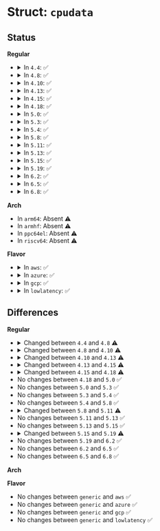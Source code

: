 # Struct: <code>cpudata</code>

## Status
<b>Regular</b>
<ul>
<li>
<details>
<summary>In <code>4.4</code>: ✅</summary>

```c
struct cpudata {
    int cpu;
    struct timer_list timer;
    struct pstate_data pstate;
    struct vid_data vid;
    struct _pid pid;
    ktime_t last_sample_time;
    u64 prev_aperf;
    u64 prev_mperf;
    u64 prev_tsc;
    struct sample sample;
};
```
</details>
</li>
<li>
<details>
<summary>In <code>4.8</code>: ✅</summary>

```c
struct cpudata {
    int cpu;
    struct update_util_data update_util;
    bool update_util_set;
    struct pstate_data pstate;
    struct vid_data vid;
    struct _pid pid;
    u64 last_sample_time;
    u64 prev_aperf;
    u64 prev_mperf;
    u64 prev_tsc;
    u64 prev_cummulative_iowait;
    struct sample sample;
    struct acpi_processor_performance acpi_perf_data;
    bool valid_pss_table;
};
```
</details>
</li>
<li>
<details>
<summary>In <code>4.10</code>: ✅</summary>

```c
struct cpudata {
    int cpu;
    unsigned int policy;
    struct update_util_data update_util;
    bool update_util_set;
    struct pstate_data pstate;
    struct vid_data vid;
    struct _pid pid;
    u64 last_update;
    u64 last_sample_time;
    u64 prev_aperf;
    u64 prev_mperf;
    u64 prev_tsc;
    u64 prev_cummulative_iowait;
    struct sample sample;
    struct perf_limits *perf_limits;
    struct acpi_processor_performance acpi_perf_data;
    bool valid_pss_table;
    unsigned int iowait_boost;
    s16 epp_powersave;
    s16 epp_policy;
    s16 epp_default;
    s16 epp_saved;
};
```
</details>
</li>
<li>
<details>
<summary>In <code>4.13</code>: ✅</summary>

```c
struct cpudata {
    int cpu;
    unsigned int policy;
    struct update_util_data update_util;
    bool update_util_set;
    struct pstate_data pstate;
    struct vid_data vid;
    struct _pid pid;
    u64 last_update;
    u64 last_sample_time;
    u64 aperf_mperf_shift;
    u64 prev_aperf;
    u64 prev_mperf;
    u64 prev_tsc;
    u64 prev_cummulative_iowait;
    struct sample sample;
    int32_t min_perf_ratio;
    int32_t max_perf_ratio;
    struct acpi_processor_performance acpi_perf_data;
    bool valid_pss_table;
    unsigned int iowait_boost;
    s16 epp_powersave;
    s16 epp_policy;
    s16 epp_default;
    s16 epp_saved;
};
```
</details>
</li>
<li>
<details>
<summary>In <code>4.15</code>: ✅</summary>

```c
struct cpudata {
    int cpu;
    unsigned int policy;
    struct update_util_data update_util;
    bool update_util_set;
    struct pstate_data pstate;
    struct vid_data vid;
    u64 last_update;
    u64 last_sample_time;
    u64 aperf_mperf_shift;
    u64 prev_aperf;
    u64 prev_mperf;
    u64 prev_tsc;
    u64 prev_cummulative_iowait;
    struct sample sample;
    int32_t min_perf_ratio;
    int32_t max_perf_ratio;
    struct acpi_processor_performance acpi_perf_data;
    bool valid_pss_table;
    unsigned int iowait_boost;
    s16 epp_powersave;
    s16 epp_policy;
    s16 epp_default;
    s16 epp_saved;
};
```
</details>
</li>
<li>
<details>
<summary>In <code>4.18</code>: ✅</summary>

```c
struct cpudata {
    int cpu;
    unsigned int policy;
    struct update_util_data update_util;
    bool update_util_set;
    struct pstate_data pstate;
    struct vid_data vid;
    u64 last_update;
    u64 last_sample_time;
    u64 aperf_mperf_shift;
    u64 prev_aperf;
    u64 prev_mperf;
    u64 prev_tsc;
    u64 prev_cummulative_iowait;
    struct sample sample;
    int32_t min_perf_ratio;
    int32_t max_perf_ratio;
    struct acpi_processor_performance acpi_perf_data;
    bool valid_pss_table;
    unsigned int iowait_boost;
    s16 epp_powersave;
    s16 epp_policy;
    s16 epp_default;
    s16 epp_saved;
    u64 hwp_req_cached;
    u64 hwp_cap_cached;
    u64 last_io_update;
    unsigned int sched_flags;
    u32 hwp_boost_min;
};
```
</details>
</li>
<li>
<details>
<summary>In <code>5.0</code>: ✅</summary>

```c
struct cpudata {
    int cpu;
    unsigned int policy;
    struct update_util_data update_util;
    bool update_util_set;
    struct pstate_data pstate;
    struct vid_data vid;
    u64 last_update;
    u64 last_sample_time;
    u64 aperf_mperf_shift;
    u64 prev_aperf;
    u64 prev_mperf;
    u64 prev_tsc;
    u64 prev_cummulative_iowait;
    struct sample sample;
    int32_t min_perf_ratio;
    int32_t max_perf_ratio;
    struct acpi_processor_performance acpi_perf_data;
    bool valid_pss_table;
    unsigned int iowait_boost;
    s16 epp_powersave;
    s16 epp_policy;
    s16 epp_default;
    s16 epp_saved;
    u64 hwp_req_cached;
    u64 hwp_cap_cached;
    u64 last_io_update;
    unsigned int sched_flags;
    u32 hwp_boost_min;
};
```
</details>
</li>
<li>
<details>
<summary>In <code>5.3</code>: ✅</summary>

```c
struct cpudata {
    int cpu;
    unsigned int policy;
    struct update_util_data update_util;
    bool update_util_set;
    struct pstate_data pstate;
    struct vid_data vid;
    u64 last_update;
    u64 last_sample_time;
    u64 aperf_mperf_shift;
    u64 prev_aperf;
    u64 prev_mperf;
    u64 prev_tsc;
    u64 prev_cummulative_iowait;
    struct sample sample;
    int32_t min_perf_ratio;
    int32_t max_perf_ratio;
    struct acpi_processor_performance acpi_perf_data;
    bool valid_pss_table;
    unsigned int iowait_boost;
    s16 epp_powersave;
    s16 epp_policy;
    s16 epp_default;
    s16 epp_saved;
    u64 hwp_req_cached;
    u64 hwp_cap_cached;
    u64 last_io_update;
    unsigned int sched_flags;
    u32 hwp_boost_min;
};
```
</details>
</li>
<li>
<details>
<summary>In <code>5.4</code>: ✅</summary>

```c
struct cpudata {
    int cpu;
    unsigned int policy;
    struct update_util_data update_util;
    bool update_util_set;
    struct pstate_data pstate;
    struct vid_data vid;
    u64 last_update;
    u64 last_sample_time;
    u64 aperf_mperf_shift;
    u64 prev_aperf;
    u64 prev_mperf;
    u64 prev_tsc;
    u64 prev_cummulative_iowait;
    struct sample sample;
    int32_t min_perf_ratio;
    int32_t max_perf_ratio;
    struct acpi_processor_performance acpi_perf_data;
    bool valid_pss_table;
    unsigned int iowait_boost;
    s16 epp_powersave;
    s16 epp_policy;
    s16 epp_default;
    s16 epp_saved;
    u64 hwp_req_cached;
    u64 hwp_cap_cached;
    u64 last_io_update;
    unsigned int sched_flags;
    u32 hwp_boost_min;
};
```
</details>
</li>
<li>
<details>
<summary>In <code>5.8</code>: ✅</summary>

```c
struct cpudata {
    int cpu;
    unsigned int policy;
    struct update_util_data update_util;
    bool update_util_set;
    struct pstate_data pstate;
    struct vid_data vid;
    u64 last_update;
    u64 last_sample_time;
    u64 aperf_mperf_shift;
    u64 prev_aperf;
    u64 prev_mperf;
    u64 prev_tsc;
    u64 prev_cummulative_iowait;
    struct sample sample;
    int32_t min_perf_ratio;
    int32_t max_perf_ratio;
    struct acpi_processor_performance acpi_perf_data;
    bool valid_pss_table;
    unsigned int iowait_boost;
    s16 epp_powersave;
    s16 epp_policy;
    s16 epp_default;
    s16 epp_saved;
    u64 hwp_req_cached;
    u64 hwp_cap_cached;
    u64 last_io_update;
    unsigned int sched_flags;
    u32 hwp_boost_min;
};
```
</details>
</li>
<li>
<details>
<summary>In <code>5.11</code>: ✅</summary>

```c
struct cpudata {
    int cpu;
    unsigned int policy;
    struct update_util_data update_util;
    bool update_util_set;
    struct pstate_data pstate;
    struct vid_data vid;
    u64 last_update;
    u64 last_sample_time;
    u64 aperf_mperf_shift;
    u64 prev_aperf;
    u64 prev_mperf;
    u64 prev_tsc;
    u64 prev_cummulative_iowait;
    struct sample sample;
    int32_t min_perf_ratio;
    int32_t max_perf_ratio;
    struct acpi_processor_performance acpi_perf_data;
    bool valid_pss_table;
    unsigned int iowait_boost;
    s16 epp_powersave;
    s16 epp_policy;
    s16 epp_default;
    s16 epp_cached;
    u64 hwp_req_cached;
    u64 hwp_cap_cached;
    u64 last_io_update;
    unsigned int sched_flags;
    u32 hwp_boost_min;
    bool suspended;
};
```
</details>
</li>
<li>
<details>
<summary>In <code>5.13</code>: ✅</summary>

```c
struct cpudata {
    int cpu;
    unsigned int policy;
    struct update_util_data update_util;
    bool update_util_set;
    struct pstate_data pstate;
    struct vid_data vid;
    u64 last_update;
    u64 last_sample_time;
    u64 aperf_mperf_shift;
    u64 prev_aperf;
    u64 prev_mperf;
    u64 prev_tsc;
    u64 prev_cummulative_iowait;
    struct sample sample;
    int32_t min_perf_ratio;
    int32_t max_perf_ratio;
    struct acpi_processor_performance acpi_perf_data;
    bool valid_pss_table;
    unsigned int iowait_boost;
    s16 epp_powersave;
    s16 epp_policy;
    s16 epp_default;
    s16 epp_cached;
    u64 hwp_req_cached;
    u64 hwp_cap_cached;
    u64 last_io_update;
    unsigned int sched_flags;
    u32 hwp_boost_min;
    bool suspended;
};
```
</details>
</li>
<li>
<details>
<summary>In <code>5.15</code>: ✅</summary>

```c
struct cpudata {
    int cpu;
    unsigned int policy;
    struct update_util_data update_util;
    bool update_util_set;
    struct pstate_data pstate;
    struct vid_data vid;
    u64 last_update;
    u64 last_sample_time;
    u64 aperf_mperf_shift;
    u64 prev_aperf;
    u64 prev_mperf;
    u64 prev_tsc;
    u64 prev_cummulative_iowait;
    struct sample sample;
    int32_t min_perf_ratio;
    int32_t max_perf_ratio;
    struct acpi_processor_performance acpi_perf_data;
    bool valid_pss_table;
    unsigned int iowait_boost;
    s16 epp_powersave;
    s16 epp_policy;
    s16 epp_default;
    s16 epp_cached;
    u64 hwp_req_cached;
    u64 hwp_cap_cached;
    u64 last_io_update;
    unsigned int sched_flags;
    u32 hwp_boost_min;
    bool suspended;
};
```
</details>
</li>
<li>
<details>
<summary>In <code>5.19</code>: ✅</summary>

```c
struct cpudata {
    int cpu;
    unsigned int policy;
    struct update_util_data update_util;
    bool update_util_set;
    struct pstate_data pstate;
    struct vid_data vid;
    u64 last_update;
    u64 last_sample_time;
    u64 aperf_mperf_shift;
    u64 prev_aperf;
    u64 prev_mperf;
    u64 prev_tsc;
    u64 prev_cummulative_iowait;
    struct sample sample;
    int32_t min_perf_ratio;
    int32_t max_perf_ratio;
    struct acpi_processor_performance acpi_perf_data;
    bool valid_pss_table;
    unsigned int iowait_boost;
    s16 epp_powersave;
    s16 epp_policy;
    s16 epp_default;
    s16 epp_cached;
    u64 hwp_req_cached;
    u64 hwp_cap_cached;
    u64 last_io_update;
    unsigned int sched_flags;
    u32 hwp_boost_min;
    bool suspended;
    struct delayed_work hwp_notify_work;
};
```
</details>
</li>
<li>
<details>
<summary>In <code>6.2</code>: ✅</summary>

```c
struct cpudata {
    int cpu;
    unsigned int policy;
    struct update_util_data update_util;
    bool update_util_set;
    struct pstate_data pstate;
    struct vid_data vid;
    u64 last_update;
    u64 last_sample_time;
    u64 aperf_mperf_shift;
    u64 prev_aperf;
    u64 prev_mperf;
    u64 prev_tsc;
    u64 prev_cummulative_iowait;
    struct sample sample;
    int32_t min_perf_ratio;
    int32_t max_perf_ratio;
    struct acpi_processor_performance acpi_perf_data;
    bool valid_pss_table;
    unsigned int iowait_boost;
    s16 epp_powersave;
    s16 epp_policy;
    s16 epp_default;
    s16 epp_cached;
    u64 hwp_req_cached;
    u64 hwp_cap_cached;
    u64 last_io_update;
    unsigned int sched_flags;
    u32 hwp_boost_min;
    bool suspended;
    struct delayed_work hwp_notify_work;
};
```
</details>
</li>
<li>
<details>
<summary>In <code>6.5</code>: ✅</summary>

```c
struct cpudata {
    int cpu;
    unsigned int policy;
    struct update_util_data update_util;
    bool update_util_set;
    struct pstate_data pstate;
    struct vid_data vid;
    u64 last_update;
    u64 last_sample_time;
    u64 aperf_mperf_shift;
    u64 prev_aperf;
    u64 prev_mperf;
    u64 prev_tsc;
    u64 prev_cummulative_iowait;
    struct sample sample;
    int32_t min_perf_ratio;
    int32_t max_perf_ratio;
    struct acpi_processor_performance acpi_perf_data;
    bool valid_pss_table;
    unsigned int iowait_boost;
    s16 epp_powersave;
    s16 epp_policy;
    s16 epp_default;
    s16 epp_cached;
    u64 hwp_req_cached;
    u64 hwp_cap_cached;
    u64 last_io_update;
    unsigned int sched_flags;
    u32 hwp_boost_min;
    bool suspended;
    struct delayed_work hwp_notify_work;
};
```
</details>
</li>
<li>
<details>
<summary>In <code>6.8</code>: ✅</summary>

```c
struct cpudata {
    int cpu;
    unsigned int policy;
    struct update_util_data update_util;
    bool update_util_set;
    struct pstate_data pstate;
    struct vid_data vid;
    u64 last_update;
    u64 last_sample_time;
    u64 aperf_mperf_shift;
    u64 prev_aperf;
    u64 prev_mperf;
    u64 prev_tsc;
    u64 prev_cummulative_iowait;
    struct sample sample;
    int32_t min_perf_ratio;
    int32_t max_perf_ratio;
    struct acpi_processor_performance acpi_perf_data;
    bool valid_pss_table;
    unsigned int iowait_boost;
    s16 epp_powersave;
    s16 epp_policy;
    s16 epp_default;
    s16 epp_cached;
    u64 hwp_req_cached;
    u64 hwp_cap_cached;
    u64 last_io_update;
    unsigned int sched_flags;
    u32 hwp_boost_min;
    bool suspended;
    struct delayed_work hwp_notify_work;
};
```
</details>
</li>
</ul>
<b>Arch</b>
<ul>
<li>
In <code>arm64</code>: Absent ⚠️
</li>
<li>
In <code>armhf</code>: Absent ⚠️
</li>
<li>
In <code>ppc64el</code>: Absent ⚠️
</li>
<li>
In <code>riscv64</code>: Absent ⚠️
</li>
</ul>
<b>Flavor</b>
<ul>
<li>
<details>
<summary>In <code>aws</code>: ✅</summary>

```c
struct cpudata {
    int cpu;
    unsigned int policy;
    struct update_util_data update_util;
    bool update_util_set;
    struct pstate_data pstate;
    struct vid_data vid;
    u64 last_update;
    u64 last_sample_time;
    u64 aperf_mperf_shift;
    u64 prev_aperf;
    u64 prev_mperf;
    u64 prev_tsc;
    u64 prev_cummulative_iowait;
    struct sample sample;
    int32_t min_perf_ratio;
    int32_t max_perf_ratio;
    struct acpi_processor_performance acpi_perf_data;
    bool valid_pss_table;
    unsigned int iowait_boost;
    s16 epp_powersave;
    s16 epp_policy;
    s16 epp_default;
    s16 epp_saved;
    u64 hwp_req_cached;
    u64 hwp_cap_cached;
    u64 last_io_update;
    unsigned int sched_flags;
    u32 hwp_boost_min;
};
```
</details>
</li>
<li>
<details>
<summary>In <code>azure</code>: ✅</summary>

```c
struct cpudata {
    int cpu;
    unsigned int policy;
    struct update_util_data update_util;
    bool update_util_set;
    struct pstate_data pstate;
    struct vid_data vid;
    u64 last_update;
    u64 last_sample_time;
    u64 aperf_mperf_shift;
    u64 prev_aperf;
    u64 prev_mperf;
    u64 prev_tsc;
    u64 prev_cummulative_iowait;
    struct sample sample;
    int32_t min_perf_ratio;
    int32_t max_perf_ratio;
    struct acpi_processor_performance acpi_perf_data;
    bool valid_pss_table;
    unsigned int iowait_boost;
    s16 epp_powersave;
    s16 epp_policy;
    s16 epp_default;
    s16 epp_saved;
    u64 hwp_req_cached;
    u64 hwp_cap_cached;
    u64 last_io_update;
    unsigned int sched_flags;
    u32 hwp_boost_min;
};
```
</details>
</li>
<li>
<details>
<summary>In <code>gcp</code>: ✅</summary>

```c
struct cpudata {
    int cpu;
    unsigned int policy;
    struct update_util_data update_util;
    bool update_util_set;
    struct pstate_data pstate;
    struct vid_data vid;
    u64 last_update;
    u64 last_sample_time;
    u64 aperf_mperf_shift;
    u64 prev_aperf;
    u64 prev_mperf;
    u64 prev_tsc;
    u64 prev_cummulative_iowait;
    struct sample sample;
    int32_t min_perf_ratio;
    int32_t max_perf_ratio;
    struct acpi_processor_performance acpi_perf_data;
    bool valid_pss_table;
    unsigned int iowait_boost;
    s16 epp_powersave;
    s16 epp_policy;
    s16 epp_default;
    s16 epp_saved;
    u64 hwp_req_cached;
    u64 hwp_cap_cached;
    u64 last_io_update;
    unsigned int sched_flags;
    u32 hwp_boost_min;
};
```
</details>
</li>
<li>
<details>
<summary>In <code>lowlatency</code>: ✅</summary>

```c
struct cpudata {
    int cpu;
    unsigned int policy;
    struct update_util_data update_util;
    bool update_util_set;
    struct pstate_data pstate;
    struct vid_data vid;
    u64 last_update;
    u64 last_sample_time;
    u64 aperf_mperf_shift;
    u64 prev_aperf;
    u64 prev_mperf;
    u64 prev_tsc;
    u64 prev_cummulative_iowait;
    struct sample sample;
    int32_t min_perf_ratio;
    int32_t max_perf_ratio;
    struct acpi_processor_performance acpi_perf_data;
    bool valid_pss_table;
    unsigned int iowait_boost;
    s16 epp_powersave;
    s16 epp_policy;
    s16 epp_default;
    s16 epp_saved;
    u64 hwp_req_cached;
    u64 hwp_cap_cached;
    u64 last_io_update;
    unsigned int sched_flags;
    u32 hwp_boost_min;
};
```
</details>
</li>
</ul>

## Differences
<b>Regular</b>
<ul>
<li>
<details>
<summary>Changed between <code>4.4</code> and <code>4.8</code> ⚠️</summary>
<ul>
<li>
<b>Field added. </b>
<code>struct update_util_data update_util</code>
</li>
<li>
<b>Field added. </b>
<code>bool update_util_set</code>
</li>
<li>
<b>Field added. </b>
<code>u64 prev_cummulative_iowait</code>
</li>
<li>
<b>Field added. </b>
<code>struct acpi_processor_performance acpi_perf_data</code>
</li>
<li>
<b>Field added. </b>
<code>bool valid_pss_table</code>
</li>
<li>
<b>Field removed. </b>
<code>struct timer_list timer</code>
</li>
<li>
<b>Field type changed. </b>
<code>ktime_t last_sample_time</code> ➡️ <code>u64 last_sample_time</code>
</li>
</ul>
</details>
</li>
<li>
<details>
<summary>Changed between <code>4.8</code> and <code>4.10</code> ⚠️</summary>
<ul>
<li>
<b>Field added. </b>
<code>unsigned int policy</code>
</li>
<li>
<b>Field added. </b>
<code>u64 last_update</code>
</li>
<li>
<b>Field added. </b>
<code>struct perf_limits *perf_limits</code>
</li>
<li>
<b>Field added. </b>
<code>unsigned int iowait_boost</code>
</li>
<li>
<b>Field added. </b>
<code>s16 epp_powersave</code>
</li>
<li>
<b>Field added. </b>
<code>s16 epp_policy</code>
</li>
<li>
<b>Field added. </b>
<code>s16 epp_default</code>
</li>
<li>
<b>Field added. </b>
<code>s16 epp_saved</code>
</li>
</ul>
</details>
</li>
<li>
<details>
<summary>Changed between <code>4.10</code> and <code>4.13</code> ⚠️</summary>
<ul>
<li>
<b>Field added. </b>
<code>u64 aperf_mperf_shift</code>
</li>
<li>
<b>Field added. </b>
<code>int32_t min_perf_ratio</code>
</li>
<li>
<b>Field added. </b>
<code>int32_t max_perf_ratio</code>
</li>
<li>
<b>Field removed. </b>
<code>struct perf_limits *perf_limits</code>
</li>
</ul>
</details>
</li>
<li>
<details>
<summary>Changed between <code>4.13</code> and <code>4.15</code> ⚠️</summary>
<ul>
<li>
<b>Field removed. </b>
<code>struct _pid pid</code>
</li>
</ul>
</details>
</li>
<li>
<details>
<summary>Changed between <code>4.15</code> and <code>4.18</code> ⚠️</summary>
<ul>
<li>
<b>Field added. </b>
<code>u64 hwp_req_cached</code>
</li>
<li>
<b>Field added. </b>
<code>u64 hwp_cap_cached</code>
</li>
<li>
<b>Field added. </b>
<code>u64 last_io_update</code>
</li>
<li>
<b>Field added. </b>
<code>unsigned int sched_flags</code>
</li>
<li>
<b>Field added. </b>
<code>u32 hwp_boost_min</code>
</li>
</ul>
</details>
</li>
<li>
No changes between <code>4.18</code> and <code>5.0</code> ✅
</li>
<li>
No changes between <code>5.0</code> and <code>5.3</code> ✅
</li>
<li>
No changes between <code>5.3</code> and <code>5.4</code> ✅
</li>
<li>
No changes between <code>5.4</code> and <code>5.8</code> ✅
</li>
<li>
<details>
<summary>Changed between <code>5.8</code> and <code>5.11</code> ⚠️</summary>
<ul>
<li>
<b>Field added. </b>
<code>s16 epp_cached</code>
</li>
<li>
<b>Field added. </b>
<code>bool suspended</code>
</li>
<li>
<b>Field removed. </b>
<code>s16 epp_saved</code>
</li>
</ul>
</details>
</li>
<li>
No changes between <code>5.11</code> and <code>5.13</code> ✅
</li>
<li>
No changes between <code>5.13</code> and <code>5.15</code> ✅
</li>
<li>
<details>
<summary>Changed between <code>5.15</code> and <code>5.19</code> ⚠️</summary>
<ul>
<li>
<b>Field added. </b>
<code>struct delayed_work hwp_notify_work</code>
</li>
</ul>
</details>
</li>
<li>
No changes between <code>5.19</code> and <code>6.2</code> ✅
</li>
<li>
No changes between <code>6.2</code> and <code>6.5</code> ✅
</li>
<li>
No changes between <code>6.5</code> and <code>6.8</code> ✅
</li>
</ul>
<b>Arch</b>
<ul>
</ul>
<b>Flavor</b>
<ul>
<li>
No changes between <code>generic</code> and <code>aws</code> ✅
</li>
<li>
No changes between <code>generic</code> and <code>azure</code> ✅
</li>
<li>
No changes between <code>generic</code> and <code>gcp</code> ✅
</li>
<li>
No changes between <code>generic</code> and <code>lowlatency</code> ✅
</li>
</ul>
